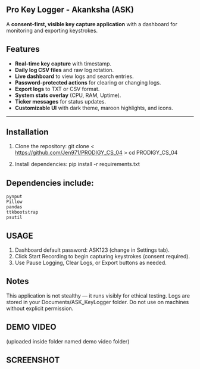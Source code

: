 ## Pro Key Logger - Akanksha (ASK) ##

A **consent-first, visible key capture application** with a dashboard for monitoring and exporting keystrokes.  



## Features ##

- **Real-time key capture** with timestamp.  
- **Daily log CSV files** and raw log rotation.  
- **Live dashboard** to view logs and search entries.  
- **Password-protected actions** for clearing or changing logs.  
- **Export logs** to TXT or CSV format.  
- **System stats overlay** (CPU, RAM, Uptime).  
- **Ticker messages** for status updates.  
- **Customizable UI** with dark theme, maroon highlights, and icons.

---

## Installation

1)  Clone the repository:
git clone < https://github.com/Jen971/PRODIGY_CS_04 >
cd PRODIGY_CS_04

2) Install dependencies:
pip install -r requirements.txt
 ## Dependencies include:
    pynput
    Pillow
    pandas
    ttkbootstrap
    psutil
## USAGE ##
1) Dashboard default password: ASK123 (change in Settings tab).
2) Click Start Recording to begin capturing keystrokes (consent required).
3) Use Pause Logging, Clear Logs, or Export buttons as needed.

## Notes ##
This application is not stealthy — it runs visibly for ethical testing.
Logs are stored in your Documents/ASK_KeyLogger folder.
Do not use on machines without explicit permission.

## DEMO VIDEO ##
(uploaded inside folder named demo video folder)

## SCREENSHOT ##


